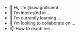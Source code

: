 - 👋 Hi, I’m @swagnificient
- 👀 I’m interested in ...
- 🌱 I’m currently learning ...
- 💞️ I’m looking to collaborate on ...
- 📫 How to reach me ...

<!---
swagnificient/swagnificient is a ✨ special ✨ repository because its `README.md` (this file) appears on your GitHub profile.
You can click the Preview link to take a look at your changes.
--->
